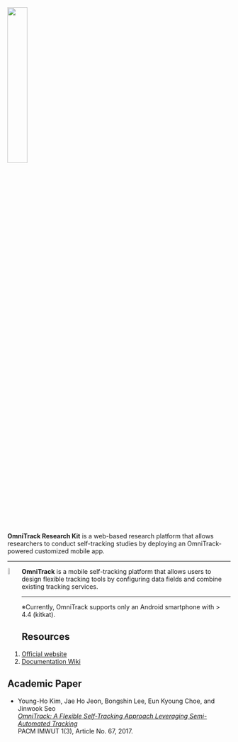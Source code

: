 <img src="https://github.com/OmniTrack/omnitrack_research_kit/blob/master/resources/omnitrack_research_kit_logo.svg" width="30%">

**OmniTrack Research Kit** is a web-based research platform that allows researchers to conduct self-tracking studies by deploying an OmniTrack-powered customized mobile app.

---

<a href="https://omnitrack.github.io"><img src="https://github.com/OmniTrack/omnitrack_research_kit/blob/master/resources/omnitrack_symbol_256.png" align="left" width="6%" hspace="1" vspace="1"></a>

**OmniTrack** is a mobile self-tracking platform that allows users to design flexible tracking tools by configuring data fields and combine existing tracking services.

---

※Currently, OmniTrack supports only an Android smartphone with > 4.4 (kitkat).

## Resources
1. [Official website](https://omnitrack.github.io)
2. [Documentation Wiki](https://github.com/OmniTrack/omnitrack_research_kit/wiki)


## Academic Paper
- Young-Ho Kim, Jae Ho Jeon, Bongshin Lee, Eun Kyoung Choe, and Jinwook Seo<br>
  [_OmniTrack: A Flexible Self-Tracking Approach Leveraging Semi-Automated Tracking_](https://omnitrack.github.io/ubicomp2017)<br>
  PACM IMWUT 1(3), Article No. 67, 2017.
